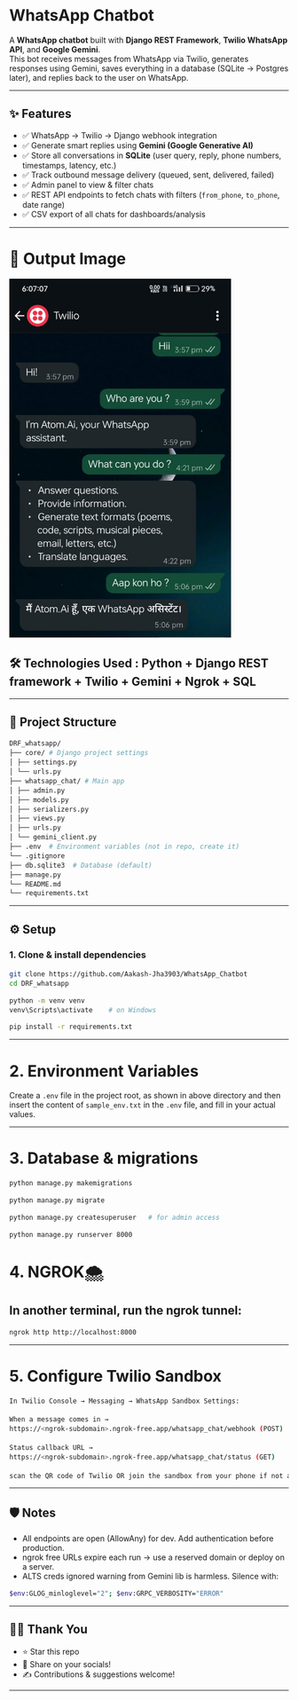 # WhatsApp Chatbot

A **WhatsApp chatbot** built with **Django REST Framework**, **Twilio WhatsApp API**, and **Google Gemini**.  
This bot receives messages from WhatsApp via Twilio, generates responses using Gemini, saves everything in a database (SQLite → Postgres later), and replies back to the user on WhatsApp.  

---

## ✨ Features
- ✅ WhatsApp → Twilio → Django webhook integration  
- ✅ Generate smart replies using **Gemini (Google Generative AI)**  
- ✅ Store all conversations in **SQLite** (user query, reply, phone numbers, timestamps, latency, etc.)  
- ✅ Track outbound message delivery (queued, sent, delivered, failed)  
- ✅ Admin panel to view & filter chats  
- ✅ REST API endpoints to fetch chats with filters (`from_phone`, `to_phone`, date range)  
- ✅ CSV export of all chats for dashboards/analysis  

---
# 🚀 Output Image 
<!-- ![output image](demo_image.jpg)  -->
<img src="demo_image.jpg" alt="output image" width="400"/>


## 🛠️ Technologies Used : Python + Django REST framework + Twilio + Gemini + Ngrok + SQL

---
## 📂 Project Structure
```bash
DRF_whatsapp/
├── core/ # Django project settings
│ ├── settings.py
│ └── urls.py
├── whatsapp_chat/ # Main app
│ ├── admin.py
│ ├── models.py
│ ├── serializers.py
│ ├── views.py
│ ├── urls.py
│ └── gemini_client.py
├── .env  # Environment variables (not in repo, create it)
└── .gitignore
├── db.sqlite3  # Database (default)
├── manage.py
└── README.md
└── requirements.txt

```
---

## ⚙️ Setup

### 1. Clone & install dependencies
```bash
git clone https://github.com/Aakash-Jha3903/WhatsApp_Chatbot
cd DRF_whatsapp
```
```bash
python -m venv venv
venv\Scripts\activate    # on Windows
```
```bash
pip install -r requirements.txt
```
---

# 2. Environment Variables

Create a `.env` file in the project root, as shown in above directory and then insert the content of `sample_env.txt` in the `.env` file, and fill in your actual values.

---

# 3. Database & migrations
```bash
python manage.py makemigrations
```
```bash
python manage.py migrate
```
```bash
python manage.py createsuperuser   # for admin access
```
```bash
python manage.py runserver 8000
```

# 4. NGROK🌨️
## In another terminal, run the ngrok tunnel:
```bash
ngrok http http://localhost:8000
``` 
--- 
# 5. Configure Twilio Sandbox
```bash
In Twilio Console → Messaging → WhatsApp Sandbox Settings:

When a message comes in →
https://<ngrok-subdomain>.ngrok-free.app/whatsapp_chat/webhook (POST)

Status callback URL →
https://<ngrok-subdomain>.ngrok-free.app/whatsapp_chat/status (GET)

scan the QR code of Twilio OR join the sandbox from your phone if not already (send the join <code> to the sandbox number).
```
---
## 🛡️ Notes
* All endpoints are open (AllowAny) for dev. Add authentication before production.
* ngrok free URLs expire each run → use a reserved domain or deploy on a server.
* ALTS creds ignored warning from Gemini lib is harmless. Silence with:
```bash
$env:GLOG_minloglevel="2"; $env:GRPC_VERBOSITY="ERROR"
```
---
## 🙏🏻 Thank You
* ⭐ Star this repo   
* 📢 Share on your socials!  
* ✍️ Contributions & suggestions welcome!
---